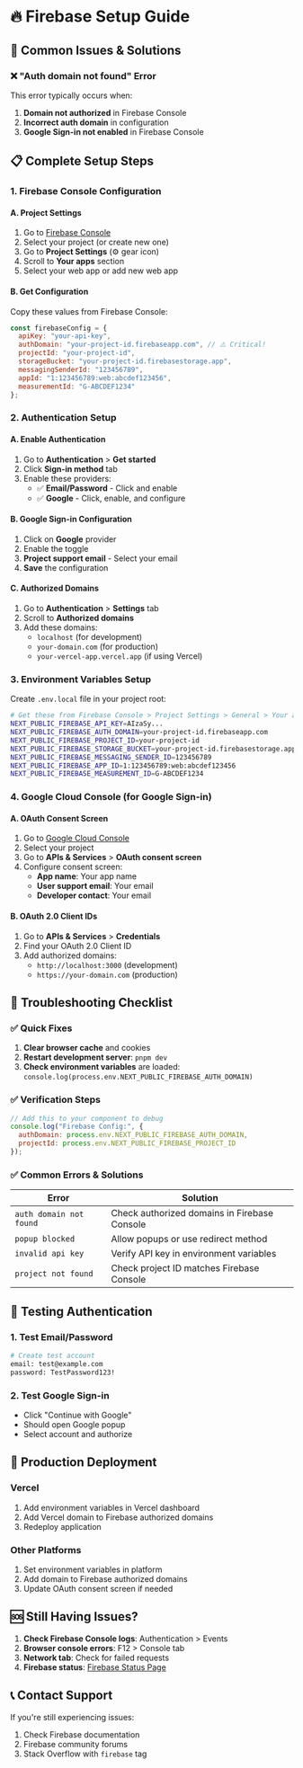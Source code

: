 # 🔥 Firebase Setup Guide

## 🚨 Common Issues & Solutions

### ❌ "Auth domain not found" Error

This error typically occurs when:
1. **Domain not authorized** in Firebase Console
2. **Incorrect auth domain** in configuration
3. **Google Sign-in not enabled** in Firebase Console

## 📋 Complete Setup Steps

### 1. Firebase Console Configuration

#### A. Project Settings
1. Go to [Firebase Console](https://console.firebase.google.com/)
2. Select your project (or create new one)
3. Go to **Project Settings** (⚙️ gear icon)
4. Scroll to **Your apps** section
5. Select your web app or add new web app

#### B. Get Configuration
Copy these values from Firebase Console:
```javascript
const firebaseConfig = {
  apiKey: "your-api-key",
  authDomain: "your-project-id.firebaseapp.com", // ⚠️ Critical!
  projectId: "your-project-id",
  storageBucket: "your-project-id.firebasestorage.app",
  messagingSenderId: "123456789",
  appId: "1:123456789:web:abcdef123456",
  measurementId: "G-ABCDEF1234"
};
```

### 2. Authentication Setup

#### A. Enable Authentication
1. Go to **Authentication** > **Get started**
2. Click **Sign-in method** tab
3. Enable these providers:
   - ✅ **Email/Password** - Click and enable
   - ✅ **Google** - Click, enable, and configure

#### B. Google Sign-in Configuration
1. Click on **Google** provider
2. Enable the toggle
3. **Project support email** - Select your email
4. **Save** the configuration

#### C. Authorized Domains
1. Go to **Authentication** > **Settings** tab
2. Scroll to **Authorized domains**
3. Add these domains:
   - `localhost` (for development)
   - `your-domain.com` (for production)
   - `your-vercel-app.vercel.app` (if using Vercel)

### 3. Environment Variables Setup

Create `.env.local` file in your project root:

```bash
# Get these from Firebase Console > Project Settings > General > Your apps
NEXT_PUBLIC_FIREBASE_API_KEY=AIzaSy...
NEXT_PUBLIC_FIREBASE_AUTH_DOMAIN=your-project-id.firebaseapp.com
NEXT_PUBLIC_FIREBASE_PROJECT_ID=your-project-id
NEXT_PUBLIC_FIREBASE_STORAGE_BUCKET=your-project-id.firebasestorage.app
NEXT_PUBLIC_FIREBASE_MESSAGING_SENDER_ID=123456789
NEXT_PUBLIC_FIREBASE_APP_ID=1:123456789:web:abcdef123456
NEXT_PUBLIC_FIREBASE_MEASUREMENT_ID=G-ABCDEF1234
```

### 4. Google Cloud Console (for Google Sign-in)

#### A. OAuth Consent Screen
1. Go to [Google Cloud Console](https://console.cloud.google.com/)
2. Select your project
3. Go to **APIs & Services** > **OAuth consent screen**
4. Configure consent screen:
   - **App name**: Your app name
   - **User support email**: Your email
   - **Developer contact**: Your email

#### B. OAuth 2.0 Client IDs
1. Go to **APIs & Services** > **Credentials**
2. Find your OAuth 2.0 Client ID
3. Add authorized domains:
   - `http://localhost:3000` (development)
   - `https://your-domain.com` (production)

## 🔧 Troubleshooting Checklist

### ✅ Quick Fixes

1. **Clear browser cache** and cookies
2. **Restart development server**: `pnpm dev`
3. **Check environment variables** are loaded: `console.log(process.env.NEXT_PUBLIC_FIREBASE_AUTH_DOMAIN)`

### ✅ Verification Steps

```javascript
// Add this to your component to debug
console.log("Firebase Config:", {
  authDomain: process.env.NEXT_PUBLIC_FIREBASE_AUTH_DOMAIN,
  projectId: process.env.NEXT_PUBLIC_FIREBASE_PROJECT_ID
});
```

### ✅ Common Errors & Solutions

| Error | Solution |
|-------|----------|
| `auth domain not found` | Check authorized domains in Firebase Console |
| `popup blocked` | Allow popups or use redirect method |
| `invalid api key` | Verify API key in environment variables |
| `project not found` | Check project ID matches Firebase Console |

## 🚀 Testing Authentication

### 1. Test Email/Password
```bash
# Create test account
email: test@example.com
password: TestPassword123!
```

### 2. Test Google Sign-in
- Click "Continue with Google"
- Should open Google popup
- Select account and authorize

## 📱 Production Deployment

### Vercel
1. Add environment variables in Vercel dashboard
2. Add Vercel domain to Firebase authorized domains
3. Redeploy application

### Other Platforms
1. Set environment variables in platform
2. Add domain to Firebase authorized domains
3. Update OAuth consent screen if needed

## 🆘 Still Having Issues?

1. **Check Firebase Console logs**: Authentication > Events
2. **Browser console errors**: F12 > Console tab
3. **Network tab**: Check for failed requests
4. **Firebase status**: [Firebase Status Page](https://status.firebase.google.com/)

## 📞 Contact Support

If you're still experiencing issues:
1. Check Firebase documentation
2. Firebase community forums
3. Stack Overflow with `firebase` tag